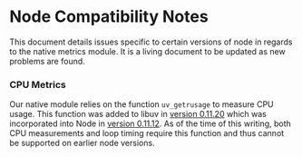 <!-- Optimized: 2025-10-06 -->
<!-- RPM: 1.6.2.1.1.6.2.1_compatibility_20251006 -->
<!-- Session: E2E RPM DNA Application -->
<!-- AOM: RND (Reggie & Dro) -->
<!-- COI: TECHNOLOGY -->
<!-- RPM: HIGH -->
<!-- ACTION: BUILD -->

# Node Compatibility Notes

This document details issues specific to certain versions of node in regards to
the native metrics module. It is a living document to be updated as new problems
are found.

### CPU Metrics

Our native module relies on the function `uv_getrusage` to measure CPU usage.
This function was added to libuv in [version 0.11.20][libuv 0.11.20] which was
incorporated into Node in [version 0.11.12][node 0.11.12]. As of the time of
this writing, both CPU measurements and loop timing require this function and
thus cannot be supported on earlier node versions.

[libuv 0.11.20]: https://github.com/libuv/libuv/releases/tag/v0.11.20
[node 0.11.12]: https://github.com/nodejs/node/releases/tag/v0.11.12
